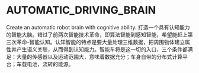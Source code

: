 # AUTOMATIC_DRIVING_BRAIN
Create an automatic robot brain with cognitive ability.
打造一个具有认知能力的智能大脑。错过了前两次智能技术革命，即算法智能到感知智能，希望能赶上第三次革命-智能认知。认知智能的特点是要大量处理三维数据，把周围物体建立属性并产生语义关联，从而得到认知能力。智能车将是这一切的入口，三个条件都满足：大量的传感器以及运动范围大，意味着数据充分；车身自带的分布式计算平台；车载电池，流转的能源。
